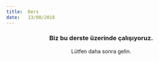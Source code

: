 ```yaml
---
title:  Ders
date:   13/08/2018
---
```


### <center>Biz bu derste üzerinde çalışıyoruz.</center>
<center>Lütfen daha sonra gelin.</center>